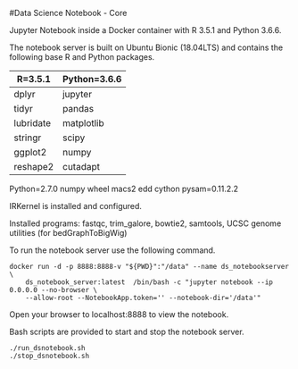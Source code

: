 #Data Science Notebook - Core

Jupyter Notebook inside a Docker container with R 3.5.1 and Python 3.6.6.

The notebook server is built on Ubuntu Bionic (18.04LTS) and contains the following base R and Python packages.

R=3.5.1 | Python=3.6.6
-|-
dplyr | jupyter
tidyr | pandas
lubridate | matplotlib
stringr | scipy
ggplot2 |numpy
reshape2 |	cutadapt

Python=2.7.0
numpy
wheel
macs2
edd
cython
pysam=0.11.2.2


IRKernel is installed and configured.

Installed programs: fastqc, trim_galore, bowtie2, samtools, UCSC genome utilities (for bedGraphToBigWig)

To run the notebook server use the following command.

```
docker run -d -p 8888:8888-v "${PWD}":"/data" --name ds_notebookserver \
    ds_notebook_server:latest  /bin/bash -c "jupyter notebook --ip 0.0.0.0 --no-browser \
    --allow-root --NotebookApp.token='' --notebook-dir='/data'"
```
Open your browser to localhost:8888 to view the notebook.

Bash scripts are provided to start and stop the notebook server.

```
./run_dsnotebook.sh
./stop_dsnotebook.sh
```
